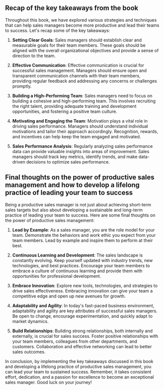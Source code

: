 
Recap of the key takeaways from the book
----------------------------------------

Throughout this book, we have explored various strategies and techniques that can help sales managers become more productive and lead their teams to success. Let's recap some of the key takeaways:

1. **Setting Clear Goals**: Sales managers should establish clear and measurable goals for their team members. These goals should be aligned with the overall organizational objectives and provide a sense of direction to the team.

2. **Effective Communication**: Effective communication is crucial for successful sales management. Managers should ensure open and transparent communication channels with their team members, providing regular feedback and addressing any concerns or challenges promptly.

3. **Building a High-Performing Team**: Sales managers need to focus on building a cohesive and high-performing team. This involves recruiting the right talent, providing adequate training and development opportunities, and fostering a positive team culture.

4. **Motivating and Engaging the Team**: Motivation plays a vital role in driving sales performance. Managers should understand individual motivations and tailor their approach accordingly. Recognition, rewards, and incentives can help keep the team engaged and motivated.

5. **Sales Performance Analysis**: Regularly analyzing sales performance data can provide valuable insights into areas of improvement. Sales managers should track key metrics, identify trends, and make data-driven decisions to optimize sales performance.

Final thoughts on the power of productive sales management and how to develop a lifelong practice of leading your team to success
---------------------------------------------------------------------------------------------------------------------------------

Being a productive sales manager is not just about achieving short-term sales targets but also about developing a sustainable and long-term practice of leading your team to success. Here are some final thoughts on the power of productive sales management:

1. **Lead by Example**: As a sales manager, you are the role model for your team. Demonstrate the behaviors and work ethic you expect from your team members. Lead by example and inspire them to perform at their best.

2. **Continuous Learning and Development**: The sales landscape is constantly evolving. Keep yourself updated with industry trends, new technologies, and best practices. Encourage your team members to embrace a culture of continuous learning and provide them with opportunities for professional development.

3. **Embrace Innovation**: Explore new tools, technologies, and strategies to drive sales effectiveness. Embracing innovation can give your team a competitive edge and open up new avenues for growth.

4. **Adaptability and Agility**: In today's fast-paced business environment, adaptability and agility are key attributes of successful sales managers. Be open to change, encourage experimentation, and quickly adapt to market dynamics.

5. **Build Relationships**: Building strong relationships, both internally and externally, is crucial for sales success. Foster positive relationships with your team members, colleagues from other departments, and customers. Collaboration and effective networking can lead to better sales outcomes.

In conclusion, by implementing the key takeaways discussed in this book and developing a lifelong practice of productive sales management, you can lead your team to sustained success. Remember, it takes consistent effort, dedication, and a passion for excellence to become an exceptional sales manager. Good luck on your journey!
